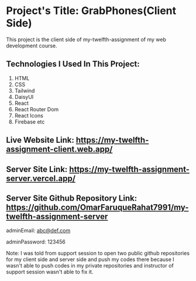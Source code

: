 # Project's Title: GrabPhones(Client Side)

This project is the client side of my-twelfth-assignment of my web development course.



## Technologies I Used In This Project:
1. HTML
2. CSS
3. Tailwind
4. DaisyUI
5. React
6. React Router Dom
7. React Icons
8. Firebase etc

## Live Website Link: https://my-twelfth-assignment-client.web.app/
## Server Site Link: https://my-twelfth-assignment-server.vercel.app/
## Server Site Github Repository Link: https://github.com/OmarFaruqueRahat7991/my-twelfth-assignment-server

adminEmail: abc@def.com

adminPassword: 123456

Note: I was told from support session to open two public github repositories for my client side and server side  and push my codes there because I wasn't able to push codes in my private repositories and instructor of support session wasn't able to fix it.


  

